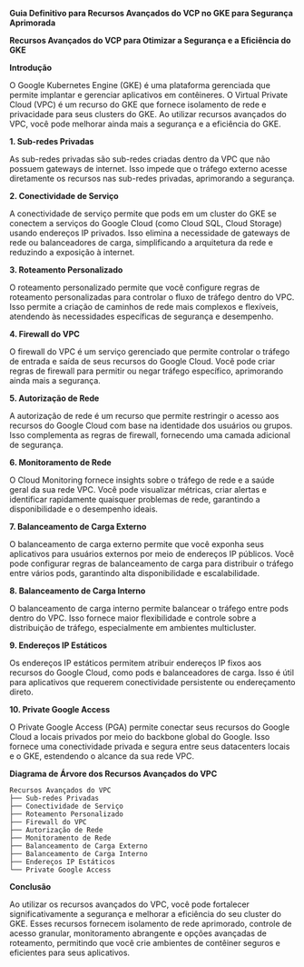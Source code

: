 **Guia Definitivo para Recursos Avançados do VCP no GKE para Segurança Aprimorada**

**Recursos Avançados do VCP para Otimizar a Segurança e a Eficiência do GKE**

**Introdução**

O Google Kubernetes Engine (GKE) é uma plataforma gerenciada que permite implantar e gerenciar aplicativos em contêineres. O Virtual Private Cloud (VPC) é um recurso do GKE que fornece isolamento de rede e privacidade para seus clusters do GKE. Ao utilizar recursos avançados do VPC, você pode melhorar ainda mais a segurança e a eficiência do GKE.

**1. Sub-redes Privadas**

As sub-redes privadas são sub-redes criadas dentro da VPC que não possuem gateways de internet. Isso impede que o tráfego externo acesse diretamente os recursos nas sub-redes privadas, aprimorando a segurança.

**2. Conectividade de Serviço**

A conectividade de serviço permite que pods em um cluster do GKE se conectem a serviços do Google Cloud (como Cloud SQL, Cloud Storage) usando endereços IP privados. Isso elimina a necessidade de gateways de rede ou balanceadores de carga, simplificando a arquitetura da rede e reduzindo a exposição à internet.

**3. Roteamento Personalizado**

O roteamento personalizado permite que você configure regras de roteamento personalizadas para controlar o fluxo de tráfego dentro do VPC. Isso permite a criação de caminhos de rede mais complexos e flexíveis, atendendo às necessidades específicas de segurança e desempenho.

**4. Firewall do VPC**

O firewall do VPC é um serviço gerenciado que permite controlar o tráfego de entrada e saída de seus recursos do Google Cloud. Você pode criar regras de firewall para permitir ou negar tráfego específico, aprimorando ainda mais a segurança.

**5. Autorização de Rede**

A autorização de rede é um recurso que permite restringir o acesso aos recursos do Google Cloud com base na identidade dos usuários ou grupos. Isso complementa as regras de firewall, fornecendo uma camada adicional de segurança.

**6. Monitoramento de Rede**

O Cloud Monitoring fornece insights sobre o tráfego de rede e a saúde geral da sua rede VPC. Você pode visualizar métricas, criar alertas e identificar rapidamente quaisquer problemas de rede, garantindo a disponibilidade e o desempenho ideais.

**7. Balanceamento de Carga Externo**

O balanceamento de carga externo permite que você exponha seus aplicativos para usuários externos por meio de endereços IP públicos. Você pode configurar regras de balanceamento de carga para distribuir o tráfego entre vários pods, garantindo alta disponibilidade e escalabilidade.

**8. Balanceamento de Carga Interno**

O balanceamento de carga interno permite balancear o tráfego entre pods dentro do VPC. Isso fornece maior flexibilidade e controle sobre a distribuição de tráfego, especialmente em ambientes multicluster.

**9. Endereços IP Estáticos**

Os endereços IP estáticos permitem atribuir endereços IP fixos aos recursos do Google Cloud, como pods e balanceadores de carga. Isso é útil para aplicativos que requerem conectividade persistente ou endereçamento direto.

**10. Private Google Access**

O Private Google Access (PGA) permite conectar seus recursos do Google Cloud a locais privados por meio do backbone global do Google. Isso fornece uma conectividade privada e segura entre seus datacenters locais e o GKE, estendendo o alcance da sua rede VPC.

**Diagrama de Árvore dos Recursos Avançados do VPC**

```
Recursos Avançados do VPC
├── Sub-redes Privadas
├── Conectividade de Serviço
├── Roteamento Personalizado
├── Firewall do VPC
├── Autorização de Rede
├── Monitoramento de Rede
├── Balanceamento de Carga Externo
├── Balanceamento de Carga Interno
├── Endereços IP Estáticos
└── Private Google Access
```

**Conclusão**

Ao utilizar os recursos avançados do VPC, você pode fortalecer significativamente a segurança e melhorar a eficiência do seu cluster do GKE. Esses recursos fornecem isolamento de rede aprimorado, controle de acesso granular, monitoramento abrangente e opções avançadas de roteamento, permitindo que você crie ambientes de contêiner seguros e eficientes para seus aplicativos.